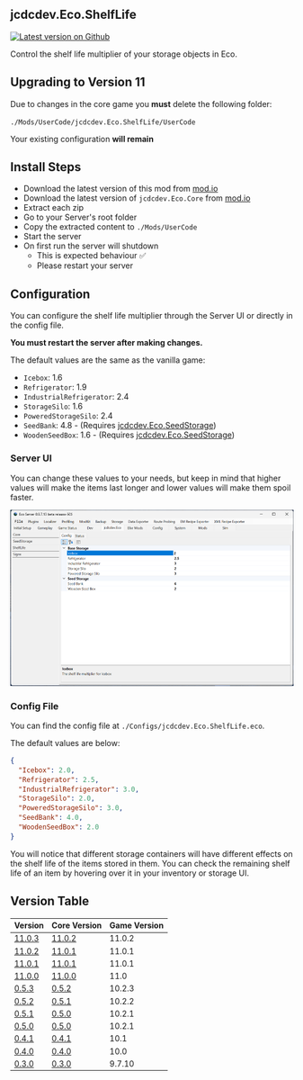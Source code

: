 ## jcdcdev.Eco.ShelfLife

[![Latest version on Github](https://badgen.net/github/tag/jcdcdev/jcdcdev.Eco.ShelfLife?color=3a93b4&label=Mod)](https://github.com/jcdcdev/jcdcdev.Eco.ShelfLife/releases/latest)

Control the shelf life multiplier of your storage objects in Eco.

## Upgrading to Version 11
 
Due to changes in the core game you **must** delete the following folder:

`./Mods/UserCode/jcdcdev.Eco.ShelfLife/UserCode`

Your existing configuration **will remain**

## Install Steps

- Download the latest version of this mod from [mod.io](https://mod.io/g/eco/m/jcdcdevecoshelflife)
- Download the latest version of `jcdcdev.Eco.Core` from [mod.io](https://mod.io/g/eco/m/jcdcdevecocore)
- Extract each zip
- Go to your Server's root folder
- Copy the extracted content to `./Mods/UserCode`
- Start the server
- On first run the server will shutdown
    - This is expected behaviour ✅
    - Please restart your server

## Configuration

You can configure the shelf life multiplier through the Server UI or directly in the config file.

**You must restart the server after making changes.**

The default values are the same as the vanilla game:

- `Icebox`: 1.6
- `Refrigerator`: 1.9
- `IndustrialRefrigerator`: 2.4
- `StorageSilo`: 1.6
- `PoweredStorageSilo`: 2.4
- `SeedBank`: 4.8 - (Requires [jcdcdev.Eco.SeedStorage](https://mod.io/g/eco/m/jcdcdevecoseedstorage))
- `WoodenSeedBox`: 1.6 - (Requires [jcdcdev.Eco.SeedStorage](https://mod.io/g/eco/m/jcdcdevecoseedstorage))

### Server UI

You can change these values to your needs, but keep in mind that higher values will make the items last longer and lower values will make them spoil faster.

![Server UI](https://raw.githubusercontent.com/jcdcdev/jcdcdev.Eco.ShelfLife/main/docs/screenshots/2-config.png)

### Config File

You can find the config file at `./Configs/jcdcdev.Eco.ShelfLife.eco`.

The default values are below:

```json
{
  "Icebox": 2.0,
  "Refrigerator": 2.5,
  "IndustrialRefrigerator": 3.0,
  "StorageSilo": 2.0,
  "PoweredStorageSilo": 3.0,
  "SeedBank": 4.0,
  "WoodenSeedBox": 2.0
}
```

You will notice that different storage containers will have different effects on the shelf life of the items stored in them. You can check the remaining shelf
life of an item by hovering over it in your inventory or storage UI.

## Version Table
| Version | Core Version | Game Version |
|-----|---------| -----------|
| [11.0.3](https://github.com/jcdcdev/jcdcdev.Eco.ShelfLife/releases/tag/11.0.3) | [11.0.2](https://github.com/jcdcdev/jcdcdev.Eco.Core/releases/tag/11.0.2) | 11.0.2 |
| [11.0.2](https://github.com/jcdcdev/jcdcdev.Eco.ShelfLife/releases/tag/11.0.2) | [11.0.1](https://github.com/jcdcdev/jcdcdev.Eco.Core/releases/tag/11.0.1) | 11.0.1 |
| [11.0.1](https://github.com/jcdcdev/jcdcdev.Eco.ShelfLife/releases/tag/11.0.1) | [11.0.1](https://github.com/jcdcdev/jcdcdev.Eco.Core/releases/tag/11.0.1) | 11.0.1 |
| [11.0.0](https://github.com/jcdcdev/jcdcdev.Eco.ShelfLife/releases/tag/11.0.0) | [11.0.0](https://github.com/jcdcdev/jcdcdev.Eco.Core/releases/tag/11.0.0) | 11.0 |
| [0.5.3](https://github.com/jcdcdev/jcdcdev.Eco.ShelfLife/releases/tag/0.5.3) | [0.5.2](https://github.com/jcdcdev/jcdcdev.Eco.Core/releases/tag/0.5.2) | 10.2.3 |
| [0.5.2](https://github.com/jcdcdev/jcdcdev.Eco.ShelfLife/releases/tag/0.5.2) | [0.5.1](https://github.com/jcdcdev/jcdcdev.Eco.Core/releases/tag/0.5.1) | 10.2.2 |
| [0.5.1](https://github.com/jcdcdev/jcdcdev.Eco.ShelfLife/releases/tag/0.5.1) | [0.5.0](https://github.com/jcdcdev/jcdcdev.Eco.Core/releases/tag/0.5.0) | 10.2.1 |
| [0.5.0](https://github.com/jcdcdev/jcdcdev.Eco.ShelfLife/releases/tag/0.5.0) | [0.5.0](https://github.com/jcdcdev/jcdcdev.Eco.Core/releases/tag/0.5.0) | 10.2.1 |
| [0.4.1](https://github.com/jcdcdev/jcdcdev.Eco.ShelfLife/releases/tag/0.4.1) | [0.4.1](https://github.com/jcdcdev/jcdcdev.Eco.Core/releases/tag/0.4.1) | 10.1 |
| [0.4.0](https://github.com/jcdcdev/jcdcdev.Eco.ShelfLife/releases/tag/0.4.0) | [0.4.0](https://github.com/jcdcdev/jcdcdev.Eco.Core/releases/tag/0.4.0) | 10.0 |
| [0.3.0](https://github.com/jcdcdev/jcdcdev.Eco.ShelfLife/releases/tag/0.3.0) | [0.3.0](https://github.com/jcdcdev/jcdcdev.Eco.Core/releases/tag/0.3.0) | 9.7.10 |
